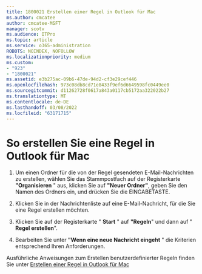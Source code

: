 ```yaml
---
title: 1800021 Erstellen einer Regel in Outlook für Mac
ms.author: cmcatee
author: cmcatee-MSFT
manager: scotv
ms.audience: ITPro
ms.topic: article
ms.service: o365-administration
ROBOTS: NOINDEX, NOFOLLOW
ms.localizationpriority: medium
ms.custom:
- "923"
- "1800021"
ms.assetid: e3b275ac-09b6-47de-94d2-cf3e29cef446
ms.openlocfilehash: 973c08db8cd71e8433f9ef6d6649598fc0449ee0
ms.sourcegitcommit: d11262728f0617a843a0117cb5172aa322022b27
ms.translationtype: MT
ms.contentlocale: de-DE
ms.lasthandoff: 03/08/2022
ms.locfileid: "63171715"
---
```

# <a name="how-to-create-a-rule-in-outlook-for-mac"></a>So erstellen Sie eine Regel in Outlook für Mac

1. Um einen Ordner für die von der Regel gesendeten E-Mail-Nachrichten zu erstellen, wählen Sie das Stammpostfach auf der Registerkarte **"Organisieren** " aus, klicken Sie auf **"Neuer Ordner"**, geben Sie den Namen des Ordners ein, und drücken Sie die EINGABETASTE.

2. Klicken Sie in der Nachrichtenliste auf eine E-Mail-Nachricht, für die Sie eine Regel erstellen möchten.

3. Klicken Sie auf der Registerkarte " **Start** " auf **"Regeln**" und dann auf " **Regel erstellen**".

4. Bearbeiten Sie unter **"Wenn eine neue Nachricht eingeht** " die Kriterien entsprechend Ihren Anforderungen. 

Ausführliche Anweisungen zum Erstellen benutzerdefinierter Regeln finden Sie unter [Erstellen einer Regel in Outlook für Mac](https://aka.ms/AA1uy0v)
  